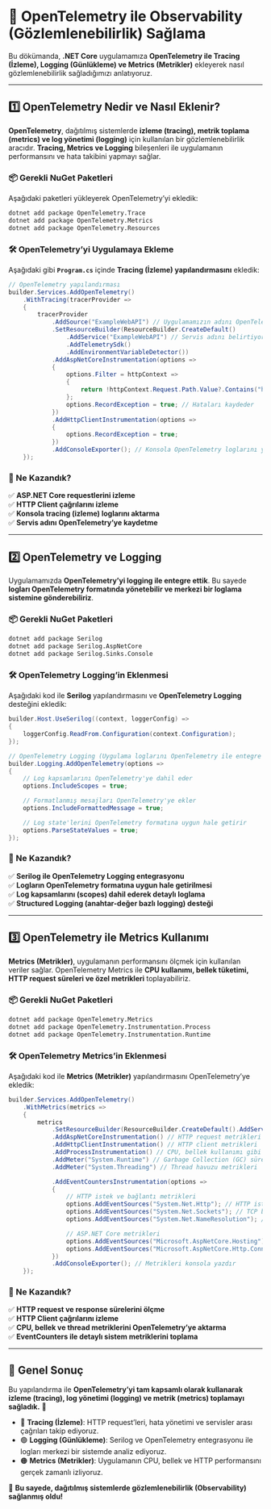 # **📌 OpenTelemetry ile Observability (Gözlemlenebilirlik) Sağlama**

Bu dökümanda, **.NET Core** uygulamamıza **OpenTelemetry ile Tracing (İzleme), Logging (Günlükleme) ve Metrics (Metrikler)** ekleyerek nasıl gözlemlenebilirlik sağladığımızı anlatıyoruz.

---

## **1️⃣ OpenTelemetry Nedir ve Nasıl Eklenir?**
**OpenTelemetry**, dağıtılmış sistemlerde **izleme (tracing), metrik toplama (metrics) ve log yönetimi (logging)** için kullanılan bir gözlemlenebilirlik aracıdır. **Tracing, Metrics ve Logging** bileşenleri ile uygulamanın performansını ve hata takibini yapmayı sağlar.

### **📦 Gerekli NuGet Paketleri**
Aşağıdaki paketleri yükleyerek OpenTelemetry’yi ekledik:

```sh
dotnet add package OpenTelemetry.Trace
dotnet add package OpenTelemetry.Metrics
dotnet add package OpenTelemetry.Resources
```

### **🛠 OpenTelemetry’yi Uygulamaya Ekleme**
Aşağıdaki gibi **`Program.cs`** içinde **Tracing (İzleme) yapılandırmasını** ekledik:

```csharp
// OpenTelemetry yapılandırması
builder.Services.AddOpenTelemetry()
    .WithTracing(tracerProvider =>
    {
        tracerProvider
            .AddSource("ExampleWebAPI") // Uygulamamızın adını OpenTelemetry'ye tanıtıyoruz
            .SetResourceBuilder(ResourceBuilder.CreateDefault()
                .AddService("ExampleWebAPI") // Servis adını belirtiyoruz
                .AddTelemetrySdk()
                .AddEnvironmentVariableDetector())
            .AddAspNetCoreInstrumentation(options =>
            {
                options.Filter = httpContext =>
                {
                    return !httpContext.Request.Path.Value?.Contains("health") ?? true;
                };
                options.RecordException = true; // Hataları kaydeder
            })
            .AddHttpClientInstrumentation(options =>
            {
                options.RecordException = true;
            })
            .AddConsoleExporter(); // Konsola OpenTelemetry loglarını yazdırır
    });
```

### **🚀 Ne Kazandık?**
✅ **ASP.NET Core requestlerini izleme**  
✅ **HTTP Client çağrılarını izleme**  
✅ **Konsola tracing (izleme) loglarını aktarma**  
✅ **Servis adını OpenTelemetry’ye kaydetme**  

---

## **2️⃣ OpenTelemetry ve Logging**
Uygulamamızda **OpenTelemetry’yi logging ile entegre ettik**. Bu sayede **logları OpenTelemetry formatında yönetebilir ve merkezi bir loglama sistemine gönderebiliriz**.

### **📦 Gerekli NuGet Paketleri**
```sh
dotnet add package Serilog
dotnet add package Serilog.AspNetCore
dotnet add package Serilog.Sinks.Console
```

### **🛠 OpenTelemetry Logging’in Eklenmesi**
Aşağıdaki kod ile **Serilog** yapılandırmasını ve **OpenTelemetry Logging** desteğini ekledik:

```csharp
builder.Host.UseSerilog((context, loggerConfig) =>
{
    loggerConfig.ReadFrom.Configuration(context.Configuration);
});

// OpenTelemetry Logging (Uygulama loglarını OpenTelemetry ile entegre eder)
builder.Logging.AddOpenTelemetry(options =>
{
    // Log kapsamlarını OpenTelemetry'ye dahil eder
    options.IncludeScopes = true;

    // Formatlanmış mesajları OpenTelemetry'ye ekler
    options.IncludeFormattedMessage = true;

    // Log state'lerini OpenTelemetry formatına uygun hale getirir
    options.ParseStateValues = true;
});
```

### **🚀 Ne Kazandık?**
✅ **Serilog ile OpenTelemetry Logging entegrasyonu**  
✅ **Logların OpenTelemetry formatına uygun hale getirilmesi**  
✅ **Log kapsamlarını (scopes) dahil ederek detaylı loglama**  
✅ **Structured Logging (anahtar-değer bazlı logging) desteği**  

---

## **3️⃣ OpenTelemetry ile Metrics Kullanımı**
**Metrics (Metrikler)**, uygulamanın performansını ölçmek için kullanılan veriler sağlar. OpenTelemetry Metrics ile **CPU kullanımı, bellek tüketimi, HTTP request süreleri ve özel metrikleri** toplayabiliriz.

### **📦 Gerekli NuGet Paketleri**
```sh
dotnet add package OpenTelemetry.Metrics
dotnet add package OpenTelemetry.Instrumentation.Process
dotnet add package OpenTelemetry.Instrumentation.Runtime
```

### **🛠 OpenTelemetry Metrics’in Eklenmesi**
Aşağıdaki kod ile **Metrics (Metrikler)** yapılandırmasını OpenTelemetry’ye ekledik:

```csharp
builder.Services.AddOpenTelemetry()
    .WithMetrics(metrics =>
    {
        metrics
            .SetResourceBuilder(ResourceBuilder.CreateDefault().AddService("MyService"))
            .AddAspNetCoreInstrumentation() // HTTP request metrikleri
            .AddHttpClientInstrumentation() // HTTP client metrikleri
            .AddProcessInstrumentation() // CPU, bellek kullanımı gibi işlem bazlı metrikler
            .AddMeter("System.Runtime") // Garbage Collection (GC) süresi, CPU kullanımı
            .AddMeter("System.Threading") // Thread havuzu metrikleri

            .AddEventCountersInstrumentation(options =>
            {
                // HTTP istek ve bağlantı metrikleri
                options.AddEventSources("System.Net.Http"); // HTTP istemci istek sayısı
                options.AddEventSources("System.Net.Sockets"); // TCP bağlantıları
                options.AddEventSources("System.Net.NameResolution"); // DNS istekleri

                // ASP.NET Core metrikleri
                options.AddEventSources("Microsoft.AspNetCore.Hosting"); // Request süreleri
                options.AddEventSources("Microsoft.AspNetCore.Http.Connections"); // WebSocket ve SignalR metrikleri
            })
            .AddConsoleExporter(); // Metrikleri konsola yazdır
    });
```

### **🚀 Ne Kazandık?**
✅ **HTTP request ve response sürelerini ölçme**  
✅ **HTTP Client çağrılarını izleme**  
✅ **CPU, bellek ve thread metriklerini OpenTelemetry’ye aktarma**  
✅ **EventCounters ile detaylı sistem metriklerini toplama**  

---

## **📌 Genel Sonuç**
Bu yapılandırma ile **OpenTelemetry’yi tam kapsamlı olarak kullanarak izleme (tracing), log yönetimi (logging) ve metrik (metrics) toplamayı sağladık.** 🎯  

- 🔵 **Tracing (İzleme)**: HTTP request’leri, hata yönetimi ve servisler arası çağrıları takip ediyoruz.  
- 🟢 **Logging (Günlükleme)**: Serilog ve OpenTelemetry entegrasyonu ile logları merkezi bir sistemde analiz ediyoruz.  
- 🟠 **Metrics (Metrikler)**: Uygulamanın CPU, bellek ve HTTP performansını gerçek zamanlı izliyoruz.  

🚀 **Bu sayede, dağıtılmış sistemlerde gözlemlenebilirlik (Observability) sağlanmış oldu!**
